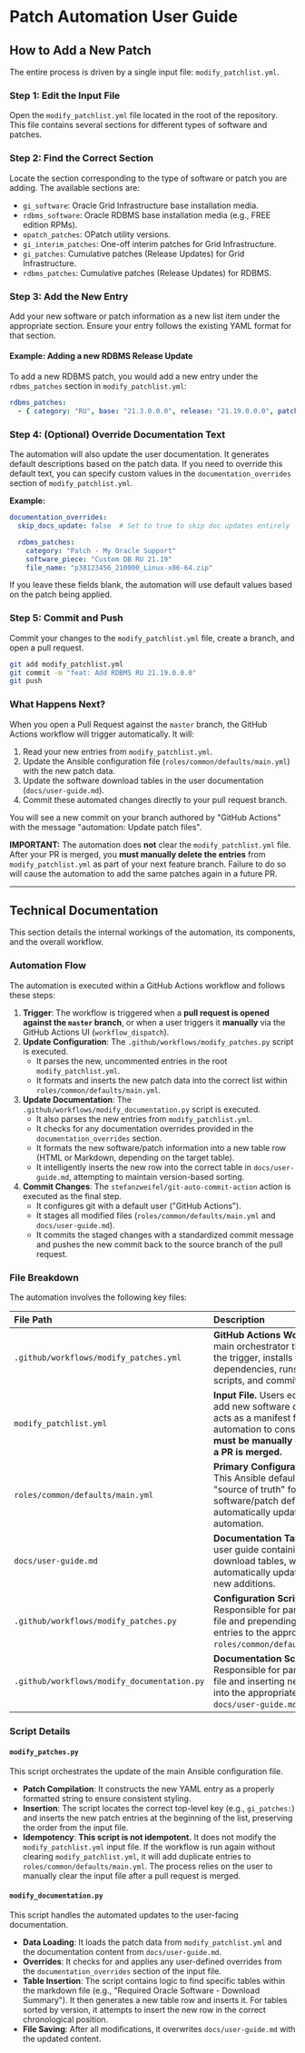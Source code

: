 # Patch Automation User Guide

## How to Add a New Patch

The entire process is driven by a single input file: `modify_patchlist.yml`.

### Step 1: Edit the Input File

Open the `modify_patchlist.yml` file located in the root of the repository. This file contains several sections for different types of software and patches.

### Step 2: Find the Correct Section

Locate the section corresponding to the type of software or patch you are adding. The available sections are:

* `gi_software`: Oracle Grid Infrastructure base installation media.
* `rdbms_software`: Oracle RDBMS base installation media (e.g., FREE edition RPMs).
* `opatch_patches`: OPatch utility versions.
* `gi_interim_patches`: One-off interim patches for Grid Infrastructure.
* `gi_patches`: Cumulative patches (Release Updates) for Grid Infrastructure.
* `rdbms_patches`: Cumulative patches (Release Updates) for RDBMS.

### Step 3: Add the New Entry

Add your new software or patch information as a new list item under the appropriate section. Ensure your entry follows the existing YAML format for that section.

#### Example: Adding a new RDBMS Release Update

To add a new RDBMS patch, you would add a new entry under the `rdbms_patches` section in `modify_patchlist.yml`:

```yaml
rdbms_patches:
  - { category: "RU", base: "21.3.0.0.0", release: "21.19.0.0.0", patchnum: "38123456", patchfile: "p38123456_210000_Linux-x86-64.zip", patch_subdir: "/", prereq_check: false, method: "opatch apply", ocm: false, upgrade: false, md5sum: "newMd5SumGoesHere==" }
```

### Step 4: (Optional) Override Documentation Text

The automation will also update the user documentation. It generates default descriptions based on the patch data. If you need to override this default text, you can specify custom values in the `documentation_overrides` section of `modify_patchlist.yml`.

**Example:**

```yaml
documentation_overrides:
  skip_docs_update: false  # Set to true to skip doc updates entirely

  rdbms_patches:
    category: "Patch - My Oracle Support"
    software_piece: "Custom DB RU 21.19"
    file_name: "p38123456_210000_Linux-x86-64.zip"
```

If you leave these fields blank, the automation will use default values based on the patch being applied.

### Step 5: Commit and Push

Commit your changes to the `modify_patchlist.yml` file, create a branch, and open a pull request.

```bash
git add modify_patchlist.yml
git commit -m "feat: Add RDBMS RU 21.19.0.0.0"
git push
```

### What Happens Next?

When you open a Pull Request against the `master` branch, the GitHub Actions workflow will trigger automatically. It will:

1. Read your new entries from `modify_patchlist.yml`.
2. Update the Ansible configuration file (`roles/common/defaults/main.yml`) with the new patch data.
3. Update the software download tables in the user documentation (`docs/user-guide.md`).
4. Commit these automated changes directly to your pull request branch.

You will see a new commit on your branch authored by "GitHub Actions" with the message "automation: Update patch files".

**IMPORTANT:** The automation does **not** clear the `modify_patchlist.yml` file. After your PR is merged, you **must manually delete the entries** from `modify_patchlist.yml` as part of your next feature branch. Failure to do so will cause the automation to add the same patches again in a future PR.

---

## Technical Documentation

This section details the internal workings of the automation, its components, and the overall workflow.

### Automation Flow

The automation is executed within a GitHub Actions workflow and follows these steps:

1. **Trigger**: The workflow is triggered when a **pull request is opened against the `master` branch**, or when a user triggers it **manually** via the GitHub Actions UI (`workflow_dispatch`).
2. **Update Configuration**: The `.github/workflows/modify_patches.py` script is executed.
    * It parses the new, uncommented entries in the root `modify_patchlist.yml`.
    * It formats and inserts the new patch data into the correct list within `roles/common/defaults/main.yml`.
3. **Update Documentation**: The `.github/workflows/modify_documentation.py` script is executed.
    * It also parses the new entries from `modify_patchlist.yml`.
    * It checks for any documentation overrides provided in the `documentation_overrides` section.
    * It formats the new software/patch information into a new table row (HTML or Markdown, depending on the target table).
    * It intelligently inserts the new row into the correct table in `docs/user-guide.md`, attempting to maintain version-based sorting.
4. **Commit Changes**: The `stefanzweifel/git-auto-commit-action` action is executed as the final step.
    * It configures git with a default user ("GitHub Actions").
    * It stages all modified files (`roles/common/defaults/main.yml` and `docs/user-guide.md`).
    * It commits the staged changes with a standardized commit message and pushes the new commit back to the source branch of the pull request.

### File Breakdown

The automation involves the following key files:

| File Path                                  | Description                                                                                                                                                    |
| :----------------------------------------- | :------------------------------------------------------------------------------------------------------------------------------------------------------------- |
| `.github/workflows/modify_patches.yml`     | **GitHub Actions Workflow.** The main orchestrator that defines the trigger, installs dependencies, runs the Python scripts, and commits the results.                |
| `modify_patchlist.yml`                    | **Input File.** Users edit this file to add new software or patches. It acts as a manifest for the automation to consume. **Content must be manually cleared after a PR is merged.** |
| `roles/common/defaults/main.yml`           | **Primary Configuration Target.** This Ansible defaults file is the "source of truth" for software/patch definitions and is automatically updated by the automation. |
| `docs/user-guide.md`                       | **Documentation Target.** The user guide containing software download tables, which is automatically updated to reflect new additions.                            |
| `.github/workflows/modify_patches.py`      | **Configuration Script.** Responsible for parsing the input file and prepending the new entries to the appropriate lists in `roles/common/defaults/main.yml`.     |
| `.github/workflows/modify_documentation.py`| **Documentation Script.** Responsible for parsing the input file and inserting new entries into the appropriate tables in `docs/user-guide.md`.                   |

### Script Details

#### `modify_patches.py`

This script orchestrates the update of the main Ansible configuration file.

* **Patch Compilation**: It constructs the new YAML entry as a properly formatted string to ensure consistent styling.
* **Insertion**: The script locates the correct top-level key (e.g., `gi_patches:`) and inserts the new patch entries at the beginning of the list, preserving the order from the input file.
* **Idempotency**: **This script is not idempotent.** It does not modify the `modify_patchlist.yml` input file. If the workflow is run again without clearing `modify_patchlist.yml`, it will add duplicate entries to `roles/common/defaults/main.yml`. The process relies on the user to manually clear the input file after a pull request is merged.

#### `modify_documentation.py`

This script handles the automated updates to the user-facing documentation.

* **Data Loading**: It loads the patch data from `modify_patchlist.yml` and the documentation content from `docs/user-guide.md`.
* **Overrides**: It checks for and applies any user-defined overrides from the `documentation_overrides` section of the input file.
* **Table Insertion**: The script contains logic to find specific tables within the markdown file (e.g., "Required Oracle Software - Download Summary"). It then generates a new table row and inserts it. For tables sorted by version, it attempts to insert the new row in the correct chronological position.
* **File Saving**: After all modifications, it overwrites `docs/user-guide.md` with the updated content.
